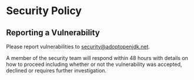 # Security Policy

## Reporting a Vulnerability

Please report vulnerabilities to [security@adoptopenjdk.net](security@adoptopenjdk.net).

A member of the security team will respond within 48 hours with details on how to proceed including whether or not the vulnerability was accepted, declined or requires further investigation.
